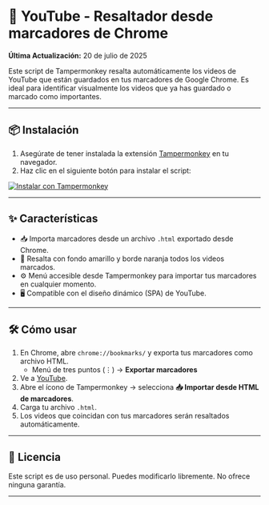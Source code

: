 # 🎥 YouTube - Resaltador desde marcadores de Chrome

**Última Actualización:** 20 de julio de 2025

Este script de Tampermonkey resalta automáticamente los videos de YouTube que están guardados en tus marcadores de Google Chrome. Es ideal para identificar visualmente los videos que ya has guardado o marcado como importantes.

---

## 📦 Instalación

1. Asegúrate de tener instalada la extensión [Tampermonkey](https://www.tampermonkey.net/) en tu navegador.
2. Haz clic en el siguiente botón para instalar el script:

[![Instalar con Tampermonkey](https://img.shields.io/badge/Tampermonkey-Instalar-blue?logo=tampermonkey)](https://github.com/wernser412/Resaltar-videos-youtube/raw/refs/heads/main/YouTube%20-%20Resaltador%20desde%20marcadores%20de%20Chrome.user.js)

---

## ✨ Características

- 📥 Importa marcadores desde un archivo `.html` exportado desde Chrome.
- 🎯 Resalta con fondo amarillo y borde naranja todos los videos marcados.
- ⚙️ Menú accesible desde Tampermonkey para importar tus marcadores en cualquier momento.
- 🖥️ Compatible con el diseño dinámico (SPA) de YouTube.

---

## 🛠 Cómo usar

1. En Chrome, abre `chrome://bookmarks/` y exporta tus marcadores como archivo HTML.
   - Menú de tres puntos (⋮) → **Exportar marcadores**
2. Ve a [YouTube](https://www.youtube.com/).
3. Abre el ícono de Tampermonkey → selecciona **📥 Importar desde HTML de marcadores**.
4. Carga tu archivo `.html`.
5. Los videos que coincidan con tus marcadores serán resaltados automáticamente.

---


## 🧪 Licencia

Este script es de uso personal. Puedes modificarlo libremente. No ofrece ninguna garantía.

---

